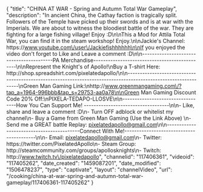 {
    "title": "CHINA AT WAR - Spring and Autumn Total War Gameplay",
    "description": "In ancient China, the Cathay faction is tragically split.  Followers of the Temple have picked up their swords and is at war with the Imperials.  We are about to witness the bloodiest battle of the war.  They are fighting for a large fishing village!  Enjoy :D\n\nThis a Mod for Attila Total War, you can find it in the steam workshop!  Enjoy.\n\nJackie's Channel: https:\/\/www.youtube.com\/user\/Jackiefishhhhhh\n\nIf you enjoyed the video don't forget to Like and Leave a comment :D\n\n-----------------------------------------PA Merchandise----------------------------------------------\n\nRepresent the Knight's of Apollo!\nBuy a T-shirt Here: http:\/\/shop.spreadshirt.com\/pixelatedapollo\/\n\n---------------------------------------------------------------------------------------------------------------\nGreen Man Gaming Link:\nhttp:\/\/www.greenmangaming.com\/?tap_a=1964-996bbb&tap_s=29753-aa0a78\n\nGreen Man Gaming Discount Code 20% Off:\nPIXELA-TEDAPO-LLOSVE\n\n----------------------------------How You Can Support Me! -----------------------------------\n\n- Like, share and leave a comment :D\n- Turn OFF adblock or whitelist my channel\n- Buy a Game from Green Man Gaming (Use the Link Above) \n- Send me a GREAT battle Replay: pixelatedapollo@gmail.com\n\n------------------------------------------Connect With Me!-----------------------------------------\n\n- Email: pixelatedapollo@gmail.com\n- Twitter: https:\/\/twitter.com\/PixelatedApollo\n- Steam Group:  http:\/\/steamcommunity.com\/groups\/apollosknights\n- Twitch: http:\/\/www.twitch.tv\/pixelatedapollo",
    "channelid": "117406361",
    "videoid": "117405262",
    "date_created": "1459087201",
    "date_modified": "1506478237",
    "type": "captivate",
    "layout": "channelVideo",
    "url": "\/cooking\/china-at-war-spring-and-autumn-total-war-gameplay\/117406361-117405262"
}